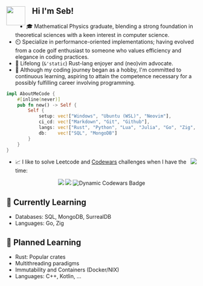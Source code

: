 
<div>
    <img align="left" src="https://media.giphy.com/media/j0ph697YBTGM8zm3u8/giphy.gif" width="50"> 
    <h2>‎‎‎‎‎‎‎‎‏‏‎ ‎‏‏‎ ‎‏‏‎ ‎Hi I'm Seb!</h2>
</div>

- 🎓 Mathematical Physics graduate, blending a strong foundation in theoretical sciences with a keen interest in computer science.
- ⏲️ Specialize in performance-oriented implementations; having evolved from a code golf enthusiast to someone who values efficiency and elegance in coding practices.
- 🦀 Lifelong (`&'static`) Rust-lang enjoyer and (neo)vim advocate.
- 💼 Although my coding journey began as a hobby, I'm committed to continuous learning, aspiring to attain the competence necessary for a possibly fulfilling career involving programming.

```rust
impl AboutMeCode {
    #[inline(never)]
    pub fn new() -> Self {
        Self {
            setup: vec!["Windows", "Ubuntu (WSL)", "Neovim"],
            ci_cd: vec!["Markdown", "Git", "Github"],
            langs: vec!["Rust", "Python", "Lua", "Julia", "Go", "Zig", "C++"], // Sorted by decreasing skill
            db:    vec!["SQL", "MongoDB"]                                      // WIP
        }
    }
}
```

<p align="right">
    <img align="right" src="https://github-readme-stats.vercel.app/api/top-langs/?username=aritmos&size_weight=0.3&count_weight=2&hide=html&layout=donut-vertical">
</p>

- 📈 I like to solve Leetcode and [Codewars](https://www.codewars.com) challenges when I have the time:
  
<div align="center">
    <img src="https://img.shields.io/badge/dynamic/json?style=for-the-badge&labelColor=black&color=%23ffa116&label=Solved&query=solved&url=https%3A%2F%2Fbadge.xyli.tech/%2Fapi%2Fusers%2Faritmos&logo=leetcode&logoColor=yellow">
    <img src="https://upload.wikimedia.org/wikipedia/commons/2/20/16x16.png">
    <img alt="Dynamic Codewars Badge" src="https://img.shields.io/badge/dynamic/json?url=https%3A%2F%2Fwww.codewars.com%2Fapi%2Fv1%2Fusers%2Faritmos&query=%24.ranks.overall.name&style=for-the-badge&logo=codewars&logoColor=16171b&label=Rank&labelColor=B1361E&color=16171b">
</div>

## 🌿 Currently Learning
- Databases: SQL, MongoDB, SurrealDB
- Languages: Go, Zig

## 🌱 Planned Learning
- Rust: Popular crates
- Multithreading paradigms
- Immutability and Containers (Docker/NIX)
- Languages: C++, Kotlin, ...
